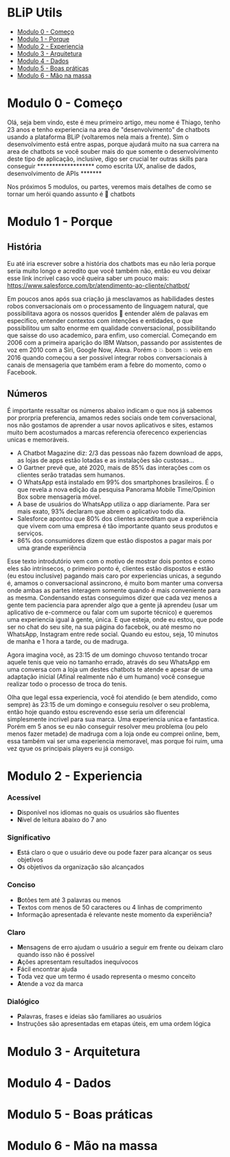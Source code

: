 # BLiP Utils
* [Modulo 0 - Começo](#modulo-0---começo)
* [Modulo 1 - Porque](#modulo-1---porque)
* [Modulo 2 - Experiencia](#modulo-2---experiencia)
* [Modulo 3 - Arquitetura](#modulo-3---arquitetura)
* [Modulo 4 - Dados](#modulo-4---dados)
* [Modulo 5 - Boas práticas](#modulo-5---boas-práticas)
* [Modulo 6 - Mão na massa](#modulo-6---mão-na-massa)

# Modulo 0 - Começo

Olá, seja bem vindo, este é meu primeiro artigo, meu nome é Thiago, tenho 23 anos e tenho experiencia na area de "desenvolvimento" de chatbots usando a plataforma BLiP (voltaremos nela mais a frente). Sim o desenvolvimento está entre aspas, porque ajudará muito na sua carrera na area de chatbots se você souber mais do que somente o desenvolvimento deste tipo de aplicação, inclusive, digo ser crucial ter outras skills para conseguir ******************* como escrita UX, analise de dados, desenvolvimento de APIs *******

Nos próximos 5 modulos, ou partes, veremos mais detalhes de como se tornar um herói quando assunto é 🤖 chatbots

# Modulo 1 - Porque

## História
Eu até iria escrever sobre a história dos chatbots mas eu não leria porque seria muito longo e acredito que você também não, então eu vou deixar esse link incrivel caso você queira saber um pouco mais: https://www.salesforce.com/br/atendimento-ao-cliente/chatbot/ 

Em poucos anos após sua criação já mesclavamos as habilidades destes robos conversacionais om o processamento de linguagem natural, que possibilitava agora os nossos queridos 🤖 entender além de palavas em especifico, entender contextos com intenções e entidades, o que possibilitou um salto enorme em qualidade conversacional, possibilitando que saisse do uso academico, para enfim, uso comercial. Começando em 2006 com a primeira aparição do IBM Watson, passando por assistentes de voz em 2010 com a Siri, Google Now, Alexa. Porém o 💥 boom 💥 veio em 2016 quando começou a ser possivel integrar robos conversacionais à canais de mensageria que também eram a febre do momento, como o Facebook.

## Números
É importante ressaltar os números abaixo indicam o que nos já sabemos por prorpria preferencia, amamos redes sociais onde tem conversacional, nos não gostamos de aprender a usar novos aplicativos e sites, estamos muito bem acostumados a marcas referencia oferecenco experiencias unicas e memoráveis.
* A Chatbot Magazine diz: 2/3 das pessoas não fazem download de apps, as lojas de apps estão lotadas e as instalações são custosas…
* O Gartner prevê que, até 2020, mais de 85% das interações com os clientes serão tratadas sem humanos.
* O WhatsApp está instalado em 99% dos smartphones brasileiros. É o que revela a nova edição da pesquisa Panorama Mobile Time/Opinion Box sobre mensageria móvel.
* A base de usuários do WhatsApp utiliza o app diariamente. Para ser mais exato, 93% declaram que abrem o aplicativo todo dia.
* Salesforce apontou que 80% dos clientes acreditam que a experiência que vivem com uma empresa é tão importante quanto seus produtos e serviços.
* 86% dos consumidores dizem que estão dispostos a pagar mais por uma grande experiência

Esse texto introdutório vem com o motivo de mostrar dois pontos e como eles são intrínsecos, o primeiro ponto é, clientes estão dispostos e estão (eu estou inclusive) pagando mais caro por experiencias unicas, a segundo é, amamos o conversacional assincrono, é muito bom manter uma conversa onde ambas as partes interagem somente quando é mais conveniente para as mesma. Condensando estas conseguimos dizer que cada vez menos a gente tem paciencia para aprender algo que a gente já aprendeu (usar um aplicativo de e-commerce ou falar com um suporte técnico) e queremos uma experiencia igual à gente, única. E que esteja, onde eu estou, que pode ser no chat do seu site, na sua página do facebok, ou até mesmo no WhatsApp, Instagram entre rede social. Quando eu estou, seja, 10 minutos de manha e 1 hora a tarde, ou de madruga.

Agora imagina você, as 23:15 de um domingo chuvoso tentando trocar aquele tenis que veio no tamanho errado, através do seu WhatsApp em uma conversa com a loja um destes chatbots te atende e apesar de uma adaptação inicial (Afinal realmente não é um humano) você consegue realizar todo o processo de troca do tenis.

Olha que legal essa experiencia, você foi atendido (e bem atendido, como sempre) às 23:15 de um domingo e conseguiu resolver o seu problema, então hoje quando estou escrevendo esse seria um diferencial simplesmente incrivel para sua marca. Uma experiencia unica e fantastica. Porém em 5 anos se eu não conseguir resolver meu problema (ou pelo menos fazer metade) de madruga com a loja onde eu comprei online, bem, essa também vai ser uma experiencia memoravel, mas porque foi ruim, uma vez qyue os principais players eu já consigo. 


# Modulo 2 - Experiencia

### Acessível
* **D**isponível nos idiomas no quais os usuários são fluentes
* **N**ível de leitura abaixo do 7 ano

### Significativo
* **E**stá claro o que o usuário deve ou pode fazer para alcançar os seus objetivos
* **O**s objetivos da organização são alcançados 

### Conciso
* **B**otões tem até 3 palavras ou menos
* **T**extos com menos de 50 caracteres ou 4 linhas de comprimento
* **I**nformação apresentada é relevante neste momento da experiência?

### Claro
* **M**ensagens de erro ajudam o usuário a seguir em frente ou deixam claro quando isso não é possível
* **A**ções apresentam resultados inequívocos
* **F**ácil encontrar ajuda
* **T**oda vez que um termo é usado representa o mesmo conceito
* **A**tende a voz da marca

### Dialógico
* **P**alavras, frases e ideias são familiares ao usuários
* **I**nstruções são apresentadas em etapas úteis, em uma ordem lógica




       
# Modulo 3 - Arquitetura

# Modulo 4 - Dados

# Modulo 5 - Boas práticas

# Modulo 6 - Mão na massa
